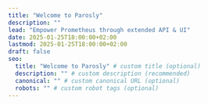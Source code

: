 ```yaml
---
title: "Welcome to Parosly"
description: ""
lead: "Empower Prometheus through extended API & UI"
date: 2025-01-25T18:00:00+02:00
lastmod: 2025-01-25T18:00:00+02:00
draft: false
seo:
  title: "Welcome to Parosly" # custom title (optional)
  description: "" # custom description (recommended)
  canonical: "" # custom canonical URL (optional)
  robots: "" # custom robot tags (optional)
---
```


